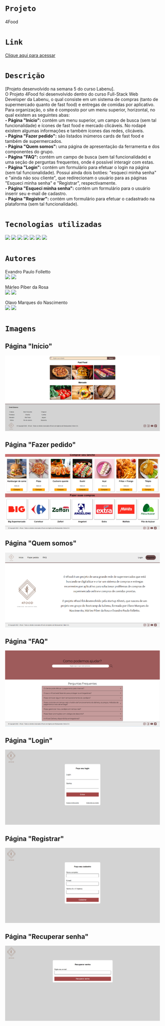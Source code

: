 # `Projeto`
4Food

# `Link`
[Clique aqui para acessar](http://4food-alves.surge.sh/)

# `Descrição`
[Projeto desenvolvido na semana 5 do curso Labenu]. </br>
O Projeto 4Food foi desenvolvido dentro do curso Full-Stack Web Developer da Labenu, o qual consiste em um sistema de compras (tanto de supermercado quanto de fast food) e entregas de comidas por aplicativo. Para organização, o site é composto por um menu superior, horizontal, no qual existem as seguintes abas: <br/>
**- Página "Início":** contém um menu superior, um campo de busca (sem tal funcionalidade) e ícones de fast food e mercado clicáveis. No rodapé existem algumas informações e também ícones das redes, clicáveis. </br>
**- Página "Fazer pedido":** são listados inúmeros cards de fast food e também de supermercados. </br>
**- Página "Quem somos":** uma página de apresentação da ferramenta e dos componentes do grupo. </br>
**- Página "FAQ":** contém um campo de busca (sem tal funcionalidade) e uma seção de perguntas frequentes, onde é possível interagir com estas. </br>
**- Página "Login":** contém um formulário para efetuar o login na página (sem tal funcionalidade). Possui ainda dois botões: "esqueci minha senha" e "ainda não sou cliente", que redirecionam o usuário para as páginas "Esqueci minha senha" e "Registrar", respectivamente. </br>
**- Página "Esqueci minha senha":** contém um formulário para o usuário inserir seu e-mail de cadastro. </br>
**- Página "Registrar":** contém um formulário para efetuar o cadastrado na plataforma (sem tal funcionalidade). </br>

# `Tecnologias utilizadas`
<div>
<img src="https://img.shields.io/badge/Visual_Studio_Code-0078D4?style=for-the-badge&logo=visual%20studio%20code&logoColor=white">
<img src="https://img.shields.io/badge/HTML5-E34F26?style=for-the-badge&logo=html5&logoColor=white">
<img src="https://img.shields.io/badge/CSS-239120?&style=for-the-badge&logo=css3&logoColor=white">
<img src="https://img.shields.io/badge/GIT-E44C30?style=for-the-badge&logo=git&logoColor=white">
<img src="https://img.shields.io/badge/GitHub-100000?style=for-the-badge&logo=github&logoColor=white">
<img src="https://img.shields.io/badge/Markdown-000000?style=for-the-badge&logo=markdown&logoColor=white">
<img src="https://img.shields.io/badge/Slack-4A154B?style=for-the-badge&logo=slack&logoColor=white">
</div>

# `Autores`
Evandro Paulo Folletto
</br>
<a href="https://www.linkedin.com/in/evandrofolletto/"><img src="https://img.shields.io/badge/LinkedIn-0077B5?style=for-the-badge&logo=linkedin&logoColor=white"></a> <a href="https://github.com/epfolletto"><img src="https://img.shields.io/badge/GitHub-100000?style=for-the-badge&logo=github&logoColor=white"></a> 
</br>

Márleo Piber da Rosa
</br>
<a href="https://www.linkedin.com/in/marleopiber/"><img src="https://img.shields.io/badge/LinkedIn-0077B5?style=for-the-badge&logo=linkedin&logoColor=white"></a> <a href="https://github.com/Joserobinaldo"><img src="https://img.shields.io/badge/GitHub-100000?style=for-the-badge&logo=github&logoColor=white"></a>
</br>

Olavo Marques do Nascimento
</br>
<a href="https://www.linkedin.com/in/olavo-marques-6421ab123/"><img src="https://img.shields.io/badge/LinkedIn-0077B5?style=for-the-badge&logo=linkedin&logoColor=white"></a> <a href="https://github.com/Olavo-marques"><img src="https://img.shields.io/badge/GitHub-100000?style=for-the-badge&logo=github&logoColor=white"></a>

# `Imagens`
## Página "Início"
<img src="./img/site_1.png"/>

## Página "Fazer pedido"
<img src="./img/site_2.png"/>

## Página "Quem somos"
<img src="./img/site_3.png"/>

## Página "FAQ"
<img src="./img/site_4.png"/>

## Página "Login"
<img src="./img/site_5.png"/>

## Página "Registrar"
<img src="./img/site_6.png"/>

## Página "Recuperar senha"
<img src="./img/site_7.png"/>
